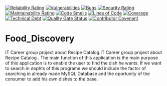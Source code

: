 [![Reliability Rating](https://sonarcloud.io/api/project_badges/measure?project=Food-Discovery_Food_Discovery&metric=reliability_rating)](https://sonarcloud.io/summary/new_code?id=Food-Discovery_Food_Discovery)
[![Vulnerabilities](https://sonarcloud.io/api/project_badges/measure?project=Food-Discovery_Food_Discovery&metric=vulnerabilities)](https://sonarcloud.io/summary/new_code?id=Food-Discovery_Food_Discovery)
[![Bugs](https://sonarcloud.io/api/project_badges/measure?project=Food-Discovery_Food_Discovery&metric=bugs)](https://sonarcloud.io/summary/new_code?id=Food-Discovery_Food_Discovery)
[![Security Rating](https://sonarcloud.io/api/project_badges/measure?project=Food-Discovery_Food_Discovery&metric=security_rating)](https://sonarcloud.io/summary/new_code?id=Food-Discovery_Food_Discovery)
[![Maintainability Rating](https://sonarcloud.io/api/project_badges/measure?project=Food-Discovery_Food_Discovery&metric=sqale_rating)](https://sonarcloud.io/summary/new_code?id=Food-Discovery_Food_Discovery)
[![Code Smells](https://sonarcloud.io/api/project_badges/measure?project=Food-Discovery_Food_Discovery&metric=code_smells)](https://sonarcloud.io/summary/new_code?id=Food-Discovery_Food_Discovery)
[![Lines of Code](https://sonarcloud.io/api/project_badges/measure?project=Food-Discovery_Food_Discovery&metric=ncloc)](https://sonarcloud.io/summary/new_code?id=Food-Discovery_Food_Discovery)
[![Coverage](https://sonarcloud.io/api/project_badges/measure?project=Food-Discovery_Food_Discovery&metric=coverage)](https://sonarcloud.io/summary/new_code?id=Food-Discovery_Food_Discovery)
[![Technical Debt](https://sonarcloud.io/api/project_badges/measure?project=Food-Discovery_Food_Discovery&metric=sqale_index)](https://sonarcloud.io/summary/new_code?id=Food-Discovery_Food_Discovery)
[![Quality Gate Status](https://sonarcloud.io/api/project_badges/measure?project=Food-Discovery_Food_Discovery&metric=alert_status)](https://sonarcloud.io/summary/new_code?id=Food-Discovery_Food_Discovery)
[![Contributor Covenant](https://img.shields.io/badge/Contributor%20Covenant-2.1-4baaaa.svg)](code_of_conduct.md)


# Food_Discovery  
IT Career group project  about Recipe Catalog.IT Career group project  about Recipe Catalog . The main function of this application is  the main purpose of this application is to enable the user to find the dish he wants.
If  we  want to search in dephts of this programe we should include the factor of searching in already made MySQL Database and the oportunity of the consumer to  add his own dishes to the base.

